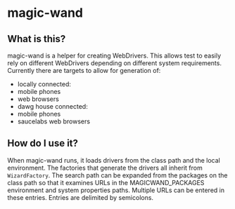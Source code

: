 # magic-wand
## What is this?
magic-wand is a helper for creating WebDrivers.  This allows test to easily rely on different WebDrivers depending on different system requirements.  Currently there are targets to allow for generation of:

 - locally connected:
 - mobile phones
 - web browsers
 - dawg house connected:
 - mobile phones
 - saucelabs web browsers

## How do I use it?
When magic-wand runs, it loads drivers from the class path and the local environment.  The factories that generate the drivers all inherit from `WizardFactory`.  The search path can be expanded from the packages on the class path so that it examines URLs in the MAGICWAND_PACKAGES environment and system properties paths.  Multiple URLs can be entered in these entries.  Entries are delimited by semicolons.
